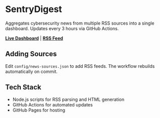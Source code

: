 # SentryDigest

Aggregates cybersecurity news from multiple RSS sources into a single dashboard. Updates every 3 hours via GitHub Actions.

**[Live Dashboard](https://ricomanifesto.github.io/SentryDigest/)** | **[RSS Feed](https://ricomanifesto.github.io/SentryDigest/rss.xml)**

## Adding Sources

Edit `config/news-sources.json` to add RSS feeds. The workflow rebuilds automatically on commit.

## Tech Stack

- Node.js scripts for RSS parsing and HTML generation
- GitHub Actions for automated updates
- GitHub Pages for hosting
